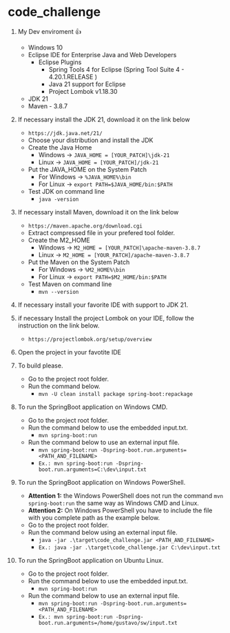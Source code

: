 # code_challenge

1. My Dev enviroment 👍
   - Windows 10
   - Eclipse IDE for Enterprise Java and Web Developers
   		- Eclipse Plugins
   			- Spring Tools 4 for Eclipse (Spring Tool Suite 4 - 4.20.1.RELEASE ) 
   			- Java 21 support for Eclipse
   			- Project Lombok v1.18.30 
   - JDK 21
   - Maven - 3.8.7

2. If necessary install the JDK 21, download it on the link below
	- ``` https://jdk.java.net/21/ ```
	- Choose your distribution and install the JDK
	- Create the Java Home
		- Windows -> ``` JAVA_HOME = [YOUR_PATCH]\jdk-21 ```
		- Linux -> ``` JAVA_HOME = [YOUR_PATCH]/jdk-21 ```
	- Put the JAVA_HOME on the System Patch
		- For Windows -> ``` %JAVA_HOME%\bin ```
		- For Linux -> ``` export PATH=$JAVA_HOME/bin:$PATH ```
	- Test JDK on command line
		- ``` java -version ```		

3. If necessary install Maven, download it on the link below
	- ``` https://maven.apache.org/download.cgi ```
	- Extract compressed file in your prefered tool folder.
	- Create the M2_HOME
		- Windows -> ``` M2_HOME = [YOUR_PATCH]\apache-maven-3.8.7 ```
		- Linux -> ``` M2_HOME = [YOUR_PATCH]/apache-maven-3.8.7 ```
	- Put the Maven on the System Patch
		- For Windows -> ``` %M2_HOME%\bin ```
		- For Linux -> ``` export PATH=$M2_HOME/bin:$PATH ```
	- Test Maven on command line
		- ``` mvn --version ```

4. If necessary install your favorite IDE with support to JDK 21.

5. if necessary Install the project Lombok on your IDE, follow the instruction on the link below.
	- ``` https://projectlombok.org/setup/overview ```

6. Open the project in your favotite IDE

7. To build please.
	- Go to the project root folder.
	- Run the command below.
		- ``` mvn -U clean install package spring-boot:repackage ```

8. To run the SpringBoot application on Windows CMD.
	- Go to the project root folder.
	- Run the command below to use the embedded input.txt.
		- ``` mvn spring-boot:run ```
	- Run the command below to use an external input file.
		- ``` mvn spring-boot:run -Dspring-boot.run.arguments=<PATH_AND_FILENAME> ```
		- ``` Ex.: mvn spring-boot:run -Dspring-boot.run.arguments=C:\dev\input.txt ```
9. To run the SpringBoot application on Windows PowerShell.
	- **Attention 1:** the Windows PowerShell does not run the command ``` mvn spring-boot:run ``` the same way as Windows CMD and Linux.
	- **Attention 2:** On Windows PowerShell you have to include the file with you complete path as the example below.
	- Go to the project root folder.
	- Run the command below using an external input file.
		- ``` java -jar .\target\code_challenge.jar <PATH_AND_FILENAME> ```
		- ``` Ex.: java -jar .\target\code_challenge.jar C:\dev\input.txt ```
		
10. To run the SpringBoot application on Ubuntu Linux.
	- Go to the project root folder.
	- Run the command below to use the embedded input.txt.
		- ``` mvn spring-boot:run ```
	- Run the command below to use an external input file.
		- ``` mvn spring-boot:run -Dspring-boot.run.arguments=<PATH_AND_FILENAME> ```
		- ``` Ex.: mvn spring-boot:run -Dspring-boot.run.arguments=/home/gustavo/sw/input.txt ```



